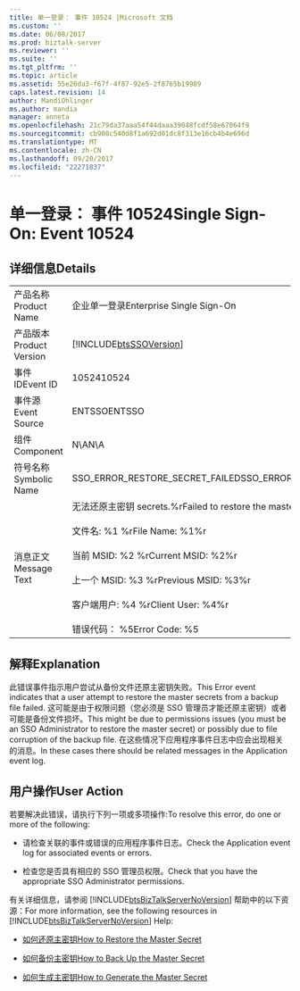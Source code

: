 ```yaml
---
title: 单一登录： 事件 10524 |Microsoft 文档
ms.custom: ''
ms.date: 06/08/2017
ms.prod: biztalk-server
ms.reviewer: ''
ms.suite: ''
ms.tgt_pltfrm: ''
ms.topic: article
ms.assetid: 55e26da3-f67f-4f87-92e5-2f8765b19989
caps.latest.revision: 14
author: MandiOhlinger
ms.author: mandia
manager: anneta
ms.openlocfilehash: 21c79da37aaa54f44daaa39048fcdf58e67064f9
ms.sourcegitcommit: cb908c540d8f1a692d01dc8f313e16cb4b4e696d
ms.translationtype: MT
ms.contentlocale: zh-CN
ms.lasthandoff: 09/20/2017
ms.locfileid: "22271837"
---
```

# <a name="single-sign-on-event-10524"></a><span data-ttu-id="f7262-102">单一登录： 事件 10524</span><span class="sxs-lookup"><span data-stu-id="f7262-102">Single Sign-On: Event 10524</span></span>
## <a name="details"></a><span data-ttu-id="f7262-103">详细信息</span><span class="sxs-lookup"><span data-stu-id="f7262-103">Details</span></span>  
  
|||  
|-|-|  
|<span data-ttu-id="f7262-104">产品名称</span><span class="sxs-lookup"><span data-stu-id="f7262-104">Product Name</span></span>|<span data-ttu-id="f7262-105">企业单一登录</span><span class="sxs-lookup"><span data-stu-id="f7262-105">Enterprise Single Sign-On</span></span>|  
|<span data-ttu-id="f7262-106">产品版本</span><span class="sxs-lookup"><span data-stu-id="f7262-106">Product Version</span></span>|[!INCLUDE[btsSSOVersion](../includes/btsssoversion-md.md)]|  
|<span data-ttu-id="f7262-107">事件 ID</span><span class="sxs-lookup"><span data-stu-id="f7262-107">Event ID</span></span>|<span data-ttu-id="f7262-108">10524</span><span class="sxs-lookup"><span data-stu-id="f7262-108">10524</span></span>|  
|<span data-ttu-id="f7262-109">事件源</span><span class="sxs-lookup"><span data-stu-id="f7262-109">Event Source</span></span>|<span data-ttu-id="f7262-110">ENTSSO</span><span class="sxs-lookup"><span data-stu-id="f7262-110">ENTSSO</span></span>|  
|<span data-ttu-id="f7262-111">组件</span><span class="sxs-lookup"><span data-stu-id="f7262-111">Component</span></span>|<span data-ttu-id="f7262-112">N\A</span><span class="sxs-lookup"><span data-stu-id="f7262-112">N\A</span></span>|  
|<span data-ttu-id="f7262-113">符号名称</span><span class="sxs-lookup"><span data-stu-id="f7262-113">Symbolic Name</span></span>|<span data-ttu-id="f7262-114">SSO_ERROR_RESTORE_SECRET_FAILED</span><span class="sxs-lookup"><span data-stu-id="f7262-114">SSO_ERROR_RESTORE_SECRET_FAILED</span></span>|  
|<span data-ttu-id="f7262-115">消息正文</span><span class="sxs-lookup"><span data-stu-id="f7262-115">Message Text</span></span>|<span data-ttu-id="f7262-116">无法还原主密钥 secrets.%r</span><span class="sxs-lookup"><span data-stu-id="f7262-116">Failed to restore the master secrets.%r</span></span><br /><br /> <span data-ttu-id="f7262-117">文件名: %1 %r</span><span class="sxs-lookup"><span data-stu-id="f7262-117">File Name: %1%r</span></span><br /><br /> <span data-ttu-id="f7262-118">当前 MSID: %2 %r</span><span class="sxs-lookup"><span data-stu-id="f7262-118">Current MSID: %2%r</span></span><br /><br /> <span data-ttu-id="f7262-119">上一个 MSID: %3 %r</span><span class="sxs-lookup"><span data-stu-id="f7262-119">Previous MSID: %3%r</span></span><br /><br /> <span data-ttu-id="f7262-120">客户端用户: %4 %r</span><span class="sxs-lookup"><span data-stu-id="f7262-120">Client User: %4%r</span></span><br /><br /> <span data-ttu-id="f7262-121">错误代码： %5</span><span class="sxs-lookup"><span data-stu-id="f7262-121">Error Code: %5</span></span>|  
  
## <a name="explanation"></a><span data-ttu-id="f7262-122">解释</span><span class="sxs-lookup"><span data-stu-id="f7262-122">Explanation</span></span>  
 <span data-ttu-id="f7262-123">此错误事件指示用户尝试从备份文件还原主密钥失败。</span><span class="sxs-lookup"><span data-stu-id="f7262-123">This Error event indicates that a user attempt to restore the master secrets from a backup file failed.</span></span> <span data-ttu-id="f7262-124">这可能是由于权限问题（您必须是 SSO 管理员才能还原主密钥）或者可能是备份文件损坏。</span><span class="sxs-lookup"><span data-stu-id="f7262-124">This might be due to permissions issues (you must be an SSO Administrator to restore the master secret) or possibly due to file corruption of the backup file.</span></span> <span data-ttu-id="f7262-125">在这些情况下应用程序事件日志中应会出现相关的消息。</span><span class="sxs-lookup"><span data-stu-id="f7262-125">In these cases there should be related messages in the Application event log.</span></span>  
  
## <a name="user-action"></a><span data-ttu-id="f7262-126">用户操作</span><span class="sxs-lookup"><span data-stu-id="f7262-126">User Action</span></span>  
 <span data-ttu-id="f7262-127">若要解决此错误，请执行下列一项或多项操作:</span><span class="sxs-lookup"><span data-stu-id="f7262-127">To resolve this error, do one or more of the following:</span></span>  
  
-   <span data-ttu-id="f7262-128">请检查关联的事件或错误的应用程序事件日志。</span><span class="sxs-lookup"><span data-stu-id="f7262-128">Check the Application event log for associated events or errors.</span></span>  
  
-   <span data-ttu-id="f7262-129">检查您是否具有相应的 SSO 管理员权限。</span><span class="sxs-lookup"><span data-stu-id="f7262-129">Check that you have the appropriate SSO Administrator permissions.</span></span>  
  
 <span data-ttu-id="f7262-130">有关详细信息，请参阅 [!INCLUDE[btsBizTalkServerNoVersion](../includes/btsbiztalkservernoversion-md.md)] 帮助中的以下资源：</span><span class="sxs-lookup"><span data-stu-id="f7262-130">For more information, see the following resources in [!INCLUDE[btsBizTalkServerNoVersion](../includes/btsbiztalkservernoversion-md.md)] Help:</span></span>  
  
-   [<span data-ttu-id="f7262-131">如何还原主密钥</span><span class="sxs-lookup"><span data-stu-id="f7262-131">How to Restore the Master Secret</span></span>](../core/how-to-restore-the-master-secret.md)  
  
-   [<span data-ttu-id="f7262-132">如何备份主密钥</span><span class="sxs-lookup"><span data-stu-id="f7262-132">How to Back Up the Master Secret</span></span>](../core/how-to-back-up-the-master-secret.md)  
  
-   [<span data-ttu-id="f7262-133">如何生成主密钥</span><span class="sxs-lookup"><span data-stu-id="f7262-133">How to Generate the Master Secret</span></span>](../core/how-to-generate-the-master-secret.md)